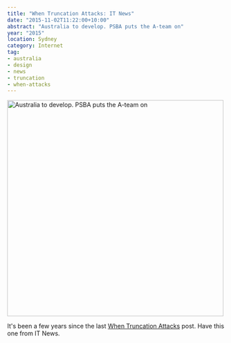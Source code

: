 ```yaml
---
title: "When Truncation Attacks: IT News"
date: "2015-11-02T11:22:00+10:00"
abstract: "Australia to develop. PSBA puts the A-team on"
year: "2015"
location: Sydney
category: Internet
tag:
- australia
- design
- news
- truncation
- when-attacks
---
```

<p><img src="https://rubenerd.com/files/2015/truncate.itnews.png" style="width:500px;" alt="Australia to develop. PSBA puts the A-team on" /></p>

It's been a few years since the last [When Truncation Attacks](https://rubenerd.com/tag/truncation) post. Have this one from IT News.

